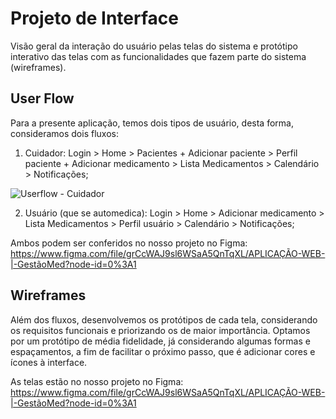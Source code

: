 
# Projeto de Interface

Visão geral da interação do usuário pelas telas do sistema e protótipo interativo das telas com as funcionalidades que fazem parte do sistema (wireframes).

## User Flow

Para a presente aplicação, temos dois tipos de usuário, desta forma, consideramos dois fluxos:

1. Cuidador: Login > Home > Pacientes + Adicionar paciente >  Perfil paciente + Adicionar medicamento > Lista Medicamentos > Calendário > Notificações;

![Userflow - Cuidador](https://user-images.githubusercontent.com/90875153/135700546-d307009c-ba41-4473-8d84-205eeb709ea3.png)


2. Usuário (que se automedica): Login > Home > Adicionar medicamento > Lista Medicamentos > Perfil usuário > Calendário > Notificações;

Ambos podem ser conferidos no nosso projeto no Figma: https://www.figma.com/file/grCcWAJ9sl6WSaA5QnTqXL/APLICAÇÃO-WEB-|-GestãoMed?node-id=0%3A1


## Wireframes

Além dos fluxos, desenvolvemos os protótipos de cada tela, considerando os requisitos funcionais e priorizando os de maior importância. Optamos por um protótipo de média fidelidade, já considerando algumas formas e espaçamentos, a fim de facilitar o próximo passo, que é adicionar cores e ícones à interface.

As telas estão no nosso projeto no Figma: https://www.figma.com/file/grCcWAJ9sl6WSaA5QnTqXL/APLICAÇÃO-WEB-|-GestãoMed?node-id=0%3A1
